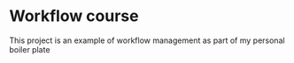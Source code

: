 # Workflow course

This project is an example of workflow management as part of my personal boiler plate